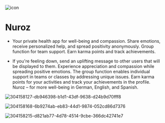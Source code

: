 ![icon](https://github.com/nauriculus/Nuroz/assets/24634581/a6cc7ebc-c5b7-4d28-af7a-aae69d2eeecb)
# Nuroz

- Your private health app for well-being and compassion. Share emotions, receive personalized help, and spread positivity anonymously. Group function for team support. Earn karma points and track achievements.

- If you're feeling down, send an uplifting message to other users that will be displayed to them. Experience appreciation and compassion while spreading positive emotions. The group function enables individual support in teams or classes by addressing unique issues. Earn karma points for your activities and track your achievements in the profile. Nuroz – for more well-being in German, English, and Spanish.

![304158127-db946398-b1d1-43df-9638-d24b9d70fff8](https://github.com/nauriculus/Nuroz/assets/24634581/0b0cd2c0-bffb-4e91-9227-273f3920ef8a)

![304158168-6b9274ab-eb83-44d1-9874-052cd86d7376](https://github.com/nauriculus/Nuroz/assets/24634581/17b4759b-f757-4346-b91a-9dbf36518fba)

![304158215-d821ab77-4d78-4514-9cbe-366dc42741e7](https://github.com/nauriculus/Nuroz/assets/24634581/2d74a2e5-55b9-4a80-bd3e-c065ba7e3640)


